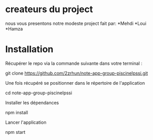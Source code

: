# createurs du project

nous vous presentons notre modeste project fait par:
*Mehdi 
*Loui
*Hamza

# Installation

Récupérer le repo via la commande suivante dans votre terminal :

git clone https://github.com/2zrhun/note-app-group-piscineIpssi.git

Une fois récupéré se positionner dans le répertoire de l'application

cd note-app-group-piscineIpssi

Installer les dépendances

npm install

Lancer l'application

npm start
